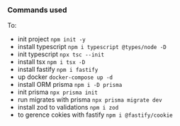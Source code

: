 ### Commands used

To:
 - init project `npm init -y`
 - install typescript `npm i typescript @types/node -D`
 - init typescript `npx tsc --init`
 - install tsx `npm i tsx -D`
 - install fastify `npm i fastify`
 - up docker `docker-compose up -d`
 - install ORM prisma `npm i -D prisma`
 - init prisma `npx prisma init`
 - run migrates with prisma `npx prisma migrate dev`
 - install zod to validations `npm i zod`
 - to gerence cokies with fastify `npm i @fastify/cookie`
